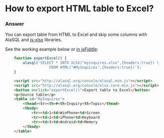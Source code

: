 # How to export HTML table to Excel?

### Answer

You can export table from HTML to Excel and skip some columns with AlaSQL and [js-xlsx](js-xlsx) libraries.

See the working example below or [in jsFiddle](http://jsfiddle.net/agershun/arkf83b9/):
```js
    function exportExcel() {
        alasql('SELECT * INTO XLSX("myinquires.xlsx",{headers:true}) \
                    FROM HTML("#MyInquires",{headers:true})');
    }
```
```html
    <script src="http://alasql.org/console/alasql.min.js"></script>
    <script src="http://alasql.org/console/xlsx.core.min.js"></script>
    <button onclick="exportExcel()">Export table to Excel</button>
    <p>Source table</p>
    <table id="MyInquires">
    	<thead><tr><th>#<th>Inquiry<th>Topic</thead>
    	<tbody>
    		<tr><td>1<td>WinPhone<td>Screen
    		<tr><td>2<td>iPhone<td>Keyboard
    		<tr><td>3<td>Android<td>Memory
    	</tbody>
    </table>
```
